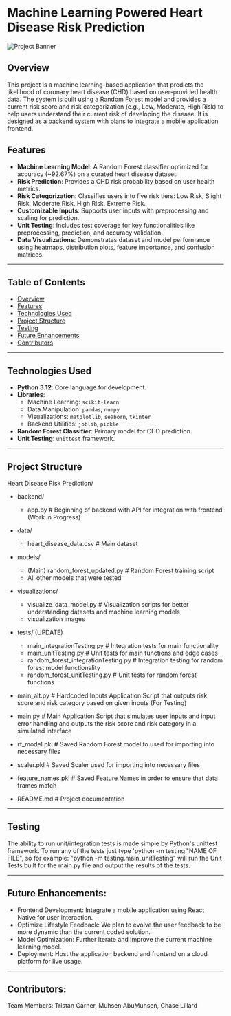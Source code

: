 # Machine Learning Powered Heart Disease Risk Prediction

![Project Banner](https://img.shields.io/badge/HeartRiskAI-Predictor-blue)

## Overview
This project is a machine learning-based application that predicts the likelihood of coronary heart disease (CHD) based on user-provided health data. The system is built using a Random Forest model and provides a current risk score and risk categorization (e.g., Low, Moderate, High Risk) to help users understand their current risk of developing the disease. It is designed as a backend system with plans to integrate a mobile application frontend.

## Features
- **Machine Learning Model**: A Random Forest classifier optimized for accuracy (~92.67%) on a curated heart disease dataset.
- **Risk Prediction**: Provides a CHD risk probability based on user health metrics.
- **Risk Categorization**: Classifies users into five risk tiers: Low Risk, Slight Risk, Moderate Risk, High Risk, Extreme Risk.
- **Customizable Inputs**: Supports user inputs with preprocessing and scaling for prediction.
- **Unit Testing**: Includes test coverage for key functionalities like preprocessing, prediction, and accuracy validation.
- **Data Visualizations**: Demonstrates dataset and model performance using heatmaps, distribution plots, feature importance, and confusion matrices.

---

## Table of Contents
- [Overview](#overview)
- [Features](#features)
- [Technologies Used](#technologies-used)
- [Project Structure](#project-structure)
- [Testing](#unit-testing)
- [Future Enhancements](#future-enhancements)
- [Contributors](#contributors)

---

## Technologies Used
- **Python 3.12**: Core language for development.
- **Libraries**:
  - Machine Learning: `scikit-learn`
  - Data Manipulation: `pandas`, `numpy`
  - Visualizations: `matplotlib`, `seaborn`, `tkinter`
  - Backend Utilities: `joblib`, `pickle`
- **Random Forest Classifier**: Primary model for CHD prediction.
- **Unit Testing**: `unittest` framework.

---

## Project Structure
Heart Disease Risk Prediction/
  - backend/
      - app.py                              # Beginning of backend with API for integration with frontend (Work in Progress)
  - data/
      - heart_disease_data.csv              # Main dataset
  - models/
      - (Main) random_forest_updated.py     # Random Forest training script
      - All other models that were tested
  - visualizations/
      - visualize_data_model.py             # Visualization scripts for better understanding datasets and machine learning models
      - visualization images 
  - tests/ (UPDATE)
      - main_integrationTesting.py          # Integration tests for main functionality
      - main_unitTesting.py                 # Unit tests for main functions and edge cases
      - random_forest_integrationTesting.py # Integration testing for random forest model functionality
      - random_forest_unitTesting.py        # Unit tests for random forest functions

  - main_alt.py                             # Hardcoded Inputs Application Script that outputs risk score and risk category based on given inputs (For Testing)
  - main.py                                 # Main Application Script that simulates user inputs and input error handling and outputs the risk score and risk category in a simulated interface
  - rf_model.pkl                            # Saved Random Forest model to used for importing into necessary files
  - scaler.pkl                              # Saved Scaler used for importing into necessary files
  - feature_names.pkl                       # Saved Feature Names in order to ensure that data frames match
  - README.md                               # Project documentation

---

## Testing
The ability to run unit/integration tests is made simple by Python's unittest framework.
To run any of the tests just type 'python -m testing."NAME OF FILE", so for example:
"python -m testing.main_unitTesting" will run the Unit Tests built for the main.py file
and output the results of the tests.

---

## Future Enhancements:
- Frontend Development: Integrate a mobile application using React Native for user interaction.
- Optimize Lifestyle Feedback: We plan to evolve the user feedback to be more dynamic than the current coded solution.
- Model Optimization: Further iterate and improve the current machine learning model.
- Deployment: Host the application backend and frontend on a cloud platform for live usage.

---

## Contributors:
Team Members: Tristan Garner, Muhsen AbuMuhsen, Chase Lillard
